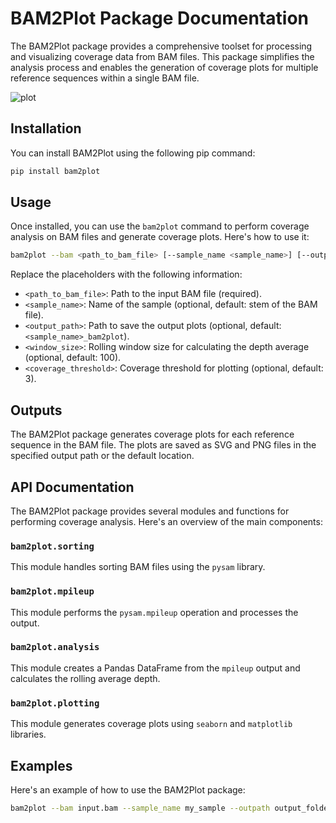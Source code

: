 # BAM2Plot Package Documentation

The BAM2Plot package provides a comprehensive toolset for processing and visualizing coverage data from BAM files. This package simplifies the analysis process and enables the generation of coverage plots for multiple reference sequences within a single BAM file.

![plot](example/example.png)

## Installation

You can install BAM2Plot using the following pip command:

```bash
pip install bam2plot
```

## Usage

Once installed, you can use the `bam2plot` command to perform coverage analysis on BAM files and generate coverage plots. Here's how to use it:

```bash
bam2plot --bam <path_to_bam_file> [--sample_name <sample_name>] [--outpath <output_path>] [--rolling_window <window_size>] [--threshold <coverage_threshold>]
```

Replace the placeholders with the following information:
- `<path_to_bam_file>`: Path to the input BAM file (required).
- `<sample_name>`: Name of the sample (optional, default: stem of the BAM file).
- `<output_path>`: Path to save the output plots (optional, default: `<sample_name>_bam2plot`).
- `<window_size>`: Rolling window size for calculating the depth average (optional, default: 100).
- `<coverage_threshold>`: Coverage threshold for plotting (optional, default: 3).

## Outputs

The BAM2Plot package generates coverage plots for each reference sequence in the BAM file. The plots are saved as SVG and PNG files in the specified output path or the default location.

## API Documentation

The BAM2Plot package provides several modules and functions for performing coverage analysis. Here's an overview of the main components:

### `bam2plot.sorting`

This module handles sorting BAM files using the `pysam` library.

### `bam2plot.mpileup`

This module performs the `pysam.mpileup` operation and processes the output.

### `bam2plot.analysis`

This module creates a Pandas DataFrame from the `mpileup` output and calculates the rolling average depth.

### `bam2plot.plotting`

This module generates coverage plots using `seaborn` and `matplotlib` libraries.


## Examples

Here's an example of how to use the BAM2Plot package:

```bash
bam2plot --bam input.bam --sample_name my_sample --outpath output_folder --rolling_window 50 --threshold 5
```

